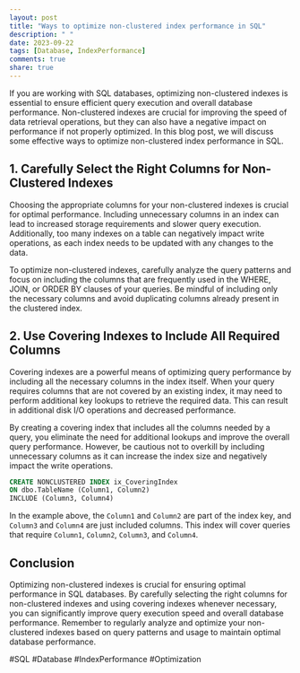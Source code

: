 ```yaml
---
layout: post
title: "Ways to optimize non-clustered index performance in SQL"
description: " "
date: 2023-09-22
tags: [Database, IndexPerformance]
comments: true
share: true
---
```


If you are working with SQL databases, optimizing non-clustered indexes is essential to ensure efficient query execution and overall database performance. Non-clustered indexes are crucial for improving the speed of data retrieval operations, but they can also have a negative impact on performance if not properly optimized. In this blog post, we will discuss some effective ways to optimize non-clustered index performance in SQL.

## 1. Carefully Select the Right Columns for Non-Clustered Indexes

Choosing the appropriate columns for your non-clustered indexes is crucial for optimal performance. Including unnecessary columns in an index can lead to increased storage requirements and slower query execution. Additionally, too many indexes on a table can negatively impact write operations, as each index needs to be updated with any changes to the data.

To optimize non-clustered indexes, carefully analyze the query patterns and focus on including the columns that are frequently used in the WHERE, JOIN, or ORDER BY clauses of your queries. Be mindful of including only the necessary columns and avoid duplicating columns already present in the clustered index.

## 2. Use Covering Indexes to Include All Required Columns

Covering indexes are a powerful means of optimizing query performance by including all the necessary columns in the index itself. When your query requires columns that are not covered by an existing index, it may need to perform additional key lookups to retrieve the required data. This can result in additional disk I/O operations and decreased performance.

By creating a covering index that includes all the columns needed by a query, you eliminate the need for additional lookups and improve the overall query performance. However, be cautious not to overkill by including unnecessary columns as it can increase the index size and negatively impact the write operations.

```sql
CREATE NONCLUSTERED INDEX ix_CoveringIndex
ON dbo.TableName (Column1, Column2)
INCLUDE (Column3, Column4)
```

In the example above, the `Column1` and `Column2` are part of the index key, and `Column3` and `Column4` are just included columns. This index will cover queries that require `Column1`, `Column2`, `Column3`, and `Column4`.

## Conclusion

Optimizing non-clustered indexes is crucial for ensuring optimal performance in SQL databases. By carefully selecting the right columns for non-clustered indexes and using covering indexes whenever necessary, you can significantly improve query execution speed and overall database performance. Remember to regularly analyze and optimize your non-clustered indexes based on query patterns and usage to maintain optimal database performance.

#SQL #Database #IndexPerformance #Optimization
